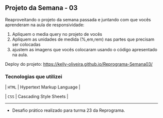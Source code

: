## Projeto da Semana - 03

 <p>

  Reaproveitando o projeto da semana passada e juntando com que vocês aprenderam na aula de responsividade: 
  <br />
   1) Apliquem o media query no projeto de vocês  <br />
   2) Apliquem as unidades de medida (%,em,rem) nas partes que precisam ser colocadas <br />
   3) ajustem as imagens que vocês colocaram usando o código apresentado na aula.  <br />
   
  Deploy do projeto: https://kelly-oliveira.github.io/Reprograma-Semana03/
</p>


###  Tecnologias que utilizei
  
  | `HTML` | Hypertext Markup Language |

  | `CSS` | Cascading Style Sheets |
 
<hr />

- Desafio prático realizado para turma 23 da Reprograma.
